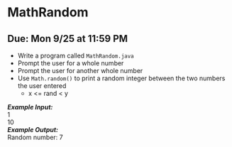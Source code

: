 # MathRandom

## Due: Mon 9/25 at 11:59 PM

- Write a program called `MathRandom.java`
- Prompt the user for a whole number
- Prompt the user for another whole number
- Use `Math.random()` to print a random integer between the two numbers the user entered
  - x <= rand < y

***Example Input:***\
1\
10\
***Example Output:***\
Random number: 7
